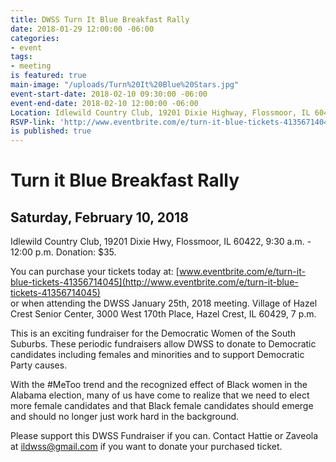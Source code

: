 ```yaml
---
title: DWSS Turn It Blue Breakfast Rally
date: 2018-01-29 12:00:00 -06:00
categories:
- event
tags:
- meeting
is featured: true
main-image: "/uploads/Turn%20It%20Blue%20Stars.jpg"
event-start-date: 2018-02-10 09:30:00 -06:00
event-end-date: 2018-02-10 12:00:00 -06:00
Location: Idlewild Country Club, 19201 Dixie Highway, Flossmoor, IL 60422
RSVP-link: 'http://www.eventbrite.com/e/turn-it-blue-tickets-41356714045 '
is published: true
---
```


# Turn it Blue Breakfast Rally
## Saturday, February 10, 2018  
Idlewild Country Club, 
19201 Dixie Hwy, Flossmoor, IL 60422, 
9:30 a.m. - 12:00 p.m. 
Donation: $35.  

You can purchase your tickets today at: 
[www.eventbrite.com/e/turn-it-blue-tickets-41356714045](http://www.eventbrite.com/e/turn-it-blue-tickets-41356714045)  
or 
when attending the DWSS January 25th, 2018 meeting.
Village of Hazel Crest Senior Center, 
3000 West 170th Place, 
Hazel Crest, IL 60429, 
7 p.m. 

This is an exciting fundraiser for the Democratic Women of the South Suburbs. These periodic fundraisers allow DWSS to donate to Democratic candidates including females and minorities and to support Democratic Party causes. 

With the #MeToo trend and the recognized effect of Black women in the Alabama election, many of us have come to realize that we need to elect more female candidates and that Black female candidates should emerge and should no longer just work hard in the background. 

Please support this DWSS Fundraiser if you can. Contact Hattie or Zaveola at ildwss@gmail.com if you want to donate your purchased ticket.   